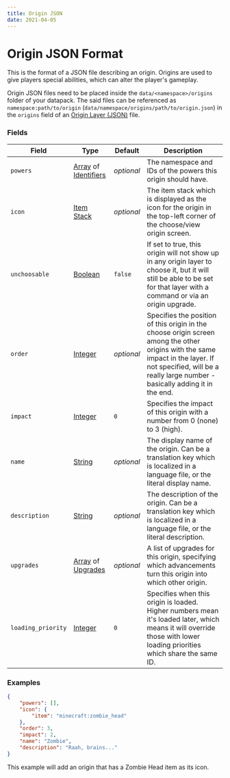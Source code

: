 ```yaml
---
title: Origin JSON
date: 2021-04-05
---
```


# Origin JSON Format

This is the format of a JSON file describing an origin. Origins are used to give players special abilities, which can alter the player's gameplay.

Origin JSON files need to be placed inside the `data/<namespace>/origins` folder of your datapack. The said files can be referenced as `namespace:path/to/origin` (`data/namespace/origins/path/to/origin.json`) in the `origins` field of an [Origin Layer (JSON)](origin_layer.md) file.


### Fields

Field  | Type | Default | Description
-------|------|---------|-------------
`powers` | [Array](../types/data_types/array.md) of [Identifiers](../types/data_types/identifier.md) | _optional_ | The namespace and IDs of the powers this origin should have.
`icon` | [Item Stack](../types/data_types/item_stack.md) | _optional_ | The item stack which is displayed as the icon for the origin in the top-left corner of the choose/view origin screen.
`unchoosable` | [Boolean](../types/data_types/boolean.md) | `false` | If set to true, this origin will not show up in any origin layer to choose it, but it will still be able to be set for that layer with a command or via an origin upgrade.
`order` | [Integer](../types/data_types/integer.md) | _optional_ | Specifies the position of this origin in the choose origin screen among the other origins with the same impact in the layer. If not specified, will be a really large number - basically adding it in the end.
`impact` | [Integer](../types/data_types/integer.md) | `0` | Specifies the impact of this origin with a number from 0 (none) to 3 (high).
`name` | [String](../types/data_types/string.md) | _optional_ | The display name of the origin. Can be a translation key which is localized in a language file, or the literal display name.
`description` | [String](../types/data_types/string.md) | _optional_ | The description of the origin. Can be a translation key which is localized in a language file, or the literal description.
`upgrades` | [Array](../types/data_types/array.md) of [Upgrades](upgrade.md) | _optional_ | A list of upgrades for this origin, specifying which advancements turn this origin into which other origin.
`loading_priority` | [Integer](../types/data_types/integer.md) | `0` | Specifies when this origin is loaded. Higher numbers mean it's loaded later, which means it will override those with lower loading priorities which share the same ID.


### Examples

```json
{
    "powers": [],
    "icon": {
        "item": "minecraft:zombie_head"
    },
    "order": 3,
    "impact": 2,
    "name": "Zombie",
    "description": "Raah, brains..."
}
```

This example will add an origin that has a Zombie Head item as its icon.
